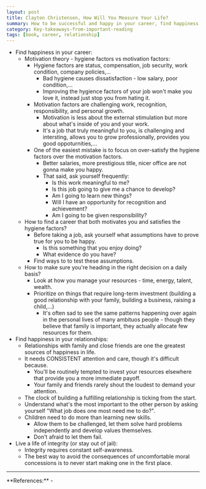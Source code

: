```yaml
---
layout: post
title: Clayton Christensen, How Will You Measure Your Life?
summary: How to be successful and happy in your career, find happiness in relationships, live a life of integrity.
category: Key-takeaways-from-important-reading
tags: [book, career, relationship]
---
```


- Find happiness in your career:
  - Motivation theory - hygiene factors vs motivation factors:
    - Hygiene factors are status, compensation, job security, work condition, company policies,...
      - Bad hygiene causes dissatisfaction - low salary, poor condition,...
      - Improving the hygience factors of your job won't make you love it, instead just stop you from hating it.
    - Motivation factors are challenging work, recognition, responsibility, and personal growth.
      - Motivation is less about the external stimulation but more about what's inside of you and your work.
      - It's a job that truly meaningful to you, is challenging and intersting, allows you to grow professionally, provides you good oppoturnities,...
    - One of the easiest mistake is to focus on over-satisfy the hygiene factors over the motivation factors.
      - Better salaries, more prestigious title, nicer office are not gonna make you happy.
      - That said, ask yourself frequently:
        - Is this work meaningful to me?
        - Is this job going to give me a chance to develop?
        - Am I going to learn new things?
        - Will I have an opportunity for recognition and achievement?
        - Am I going to be given responsibility?
  - How to find a career that both motivates you and satisfies the hygiene factors?
    - Before taking a job, ask yourself what assumptions have to prove true for you to be happy.
      - Is this something that you enjoy doing?
      - What evidence do you have?
    - Find ways to to test these assumptions.
  - How to make sure you're heading in the right decision on a daily basis?
    - Look at how you manage your resources - time, energy, talent, wealth.
    - Prioritize on things that require long-term investment (building a good relationship with your family, building a business, raising a child,...)
      - It's often sad to see the same patterns happening over again in the personal lives of many ambituos people - though they believe that family is important, they actually allocate few resources for them.
- Find happiness in your relationships:
  - Relationships with family and close friends are one the greatest sources of happiness in life.
  - It needs CONSISTENT attention and care, though it's difficult because.
    - You'll be routinely tempted to invest your resources elsewhere that provide you a more immediate payoff.
    - Your family and friends rarely shout the loudest to demand your attention.
  - The clock of building a fulfilling relationship is ticking from the start.
  - Understand what's the most important to the other person by asking yourself "What job does one most need me to do?".
  - Children need to do more than learning new skills.
    - Allow them to be challenged, let them solve hard problems independently and develop values themselves.
    - Don't afraid to let them fail.
- Live a life of integrity (or stay out of jail):
  - Integrity requires constant self-awareness.
  - The best way to avoid the consequences of uncomfortable moral concessions is to never start making one in the first place.

<hr>
**References:**
- <https://www.goodreads.com/book/show/13425570-how-will-you-measure-your-life>
